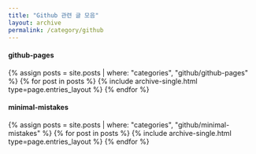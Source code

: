 ```yaml
---
title: "Github 관련 글 모음"
layout: archive
permalink: /category/github
---
```


#### github-pages
{% assign posts = site.posts | where: "categories", "github/github-pages" %}
{% for post in posts %} {% include archive-single.html type=page.entries_layout %} {% endfor %}

#### minimal-mistakes
{% assign posts = site.posts | where: "categories", "github/minimal-mistakes" %}
{% for post in posts %} {% include archive-single.html type=page.entries_layout %} {% endfor %}